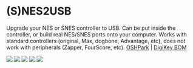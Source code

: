 # (S)NES2USB

Upgrade your NES or SNES controller to USB. Can be put inside the controller, or build real NES/SNES ports onto your computer. Works with standard controllers (original, Max, dogbone, Advantage, etc), does not work with peripherals (Zapper, FourScore, etc).
[OSHPark](https://oshpark.com/shared_projects/MCnz0W9w)  |  [DigiKey BOM](https://www.digikey.com/BOM/Create/CreateSharedBom?bomId=7739089)

![](https://ericconner.net/user/pages/blog/s-nes2usb/IMG_5787.jpg)
![](https://ericconner.net/user/pages/blog/s-nes2usb/IMG_5789.jpg)
![](https://ericconner.net/user/pages/blog/s-nes2usb/IMG_5791.jpg)
![](https://ericconner.net/user/pages/blog/s-nes2usb/IMG_5793.jpg)
![](https://ericconner.net/user/pages/blog/s-nes2usb/IMG_5794.jpg)

